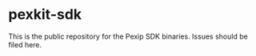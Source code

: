 # pexkit-sdk
This is the public repository for the Pexip SDK binaries.  Issues should be filed here.
